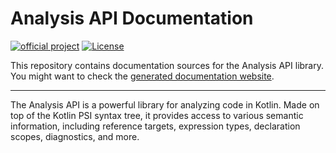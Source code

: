 # Analysis API Documentation

[![official project](http://jb.gg/badges/official.svg)](https://confluence.jetbrains.com/display/ALL/JetBrains+on+GitHub)
[![License](https://img.shields.io/badge/License-Apache_2.0-blue.svg)](https://opensource.org/licenses/Apache-2.0)

This repository contains documentation sources for the Analysis API library.  
You might want to check the [generated documentation website](https://kotl.in/analysis-api).

---

The Analysis API is a powerful library for analyzing code in Kotlin.
Made on top of the Kotlin PSI syntax tree, it provides access to various semantic information, including reference targets,
expression types, declaration scopes, diagnostics, and more.
